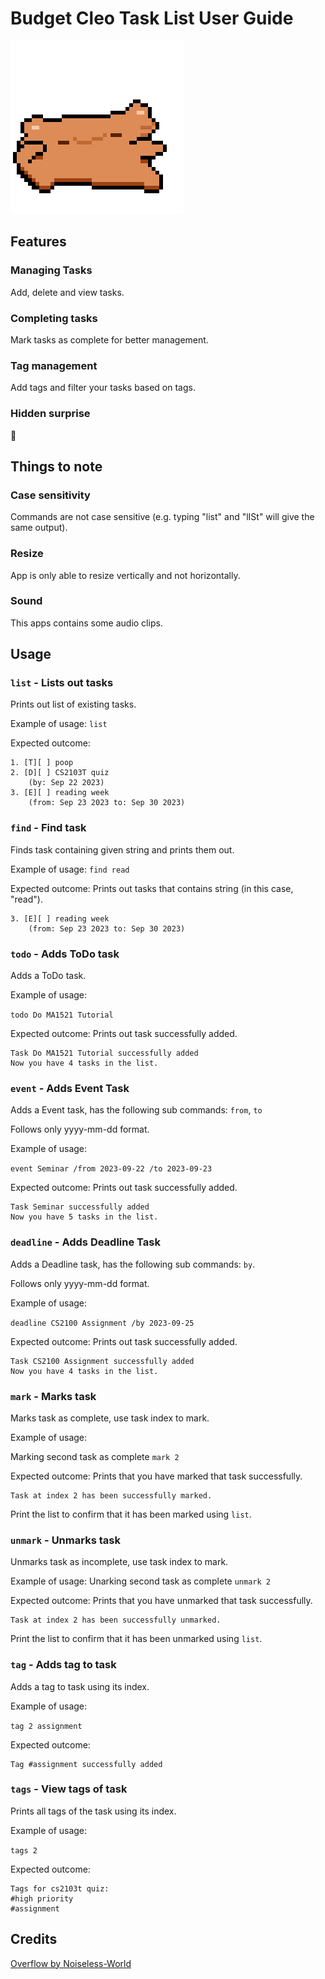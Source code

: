 # Budget Cleo Task List User Guide
![cleo](../src/main/resources/images/dancing_cleo.gif)

## Features

### Managing Tasks
Add, delete and view tasks. 

### Completing tasks
Mark tasks as complete for better management.

### Tag management
Add tags and filter your tasks based on tags.

### Hidden surprise
:eyes:

## Things to note
### Case sensitivity
Commands are not case sensitive (e.g. typing "list" and "lISt" will give the same output).

### Resize
App is only able to resize vertically and not horizontally. 

### Sound
This apps contains some audio clips. 

## Usage
### `list` - Lists out tasks
Prints out list of existing tasks.

Example of usage: 
`list`

Expected outcome:
```
1. [T][ ] poop
2. [D][ ] CS2103T quiz
    (by: Sep 22 2023)
3. [E][ ] reading week
    (from: Sep 23 2023 to: Sep 30 2023)
```

### `find` - Find task
Finds task containing given string and prints them out.

Example of usage: 
`find read`

Expected outcome:
Prints out tasks that contains string (in this case, "read").
```
3. [E][ ] reading week
    (from: Sep 23 2023 to: Sep 30 2023)
```

### `todo` - Adds ToDo task
Adds a ToDo task.

Example of usage: 

`todo Do MA1521 Tutorial`

Expected outcome:
Prints out task successfully added.
```
Task Do MA1521 Tutorial successfully added
Now you have 4 tasks in the list. 
```

### `event` - Adds Event Task
Adds a Event task, has the following sub commands: `from`, `to`

Follows only yyyy-mm-dd format. 

Example of usage: 

`event Seminar /from 2023-09-22 /to 2023-09-23`

Expected outcome:
Prints out task successfully added.
```
Task Seminar successfully added
Now you have 5 tasks in the list. 
```

### `deadline` - Adds Deadline Task
Adds a Deadline task, has the following sub commands: `by`.

Follows only yyyy-mm-dd format. 

Example of usage: 

`deadline CS2100 Assignment /by 2023-09-25`

Expected outcome:
Prints out task successfully added.
```
Task CS2100 Assignment successfully added
Now you have 4 tasks in the list. 
```

### `mark` - Marks task
Marks task as complete, use task index to mark.

Example of usage: 

Marking second task as complete `mark 2`

Expected outcome:
Prints that you have marked that task successfully.

```
Task at index 2 has been successfully marked. 
```

Print the list to confirm that it has been marked using `list`.

### `unmark` - Unmarks task
Unmarks task as incomplete, use task index to mark.

Example of usage: 
Unarking second task as complete
`unmark 2`

Expected outcome:
Prints that you have unmarked that task successfully.

```
Task at index 2 has been successfully unmarked. 
```

Print the list to confirm that it has been unmarked using `list`.

### `tag` - Adds tag to task
Adds a tag to task using its index.

Example of usage: 

`tag 2 assignment`

Expected outcome:
```
Tag #assignment successfully added
```

### `tags` - View tags of task
Prints all tags of the task using its index.

Example of usage: 

`tags 2`

Expected outcome:
```
Tags for cs2103t quiz:
#high priority
#assignment
```

## Credits
[Overflow by Noiseless-World](https://www.youtube.com/watch?v=LzFEkOck7ZA)
